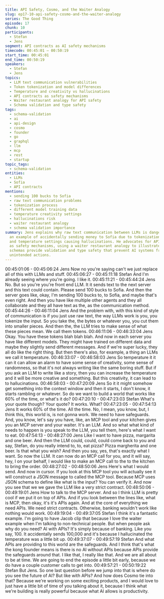 ```yaml
---
title: API Safety, Cosmo, and the Waiter Analogy
slug: ep17-10-api-safety-cosmo-and-the-waiter-analogy
series: The Good Thing
episode: 17
chunk: 10
participants:
  - Stefan
  - Jens
segment: API contracts as AI safety mechanisms
timecode: 00:45:01 – 00:50:19
start_time: 00:45:01
end_time: 00:50:19
speakers:
  - Stefan
  - Jens
topics:
  - LLM text communication vulnerabilities
  - Token tokenization and model differences
  - Temperature and creativity vs hallucinations
  - API contracts as safety mechanisms
  - Waiter restaurant analogy for API safety
  - Schema validation and type safety
tags:
  - schema-validation
  - ai
  - api-design
  - cosmo
  - founder
  - go
  - graphql
  - llm
  - mcp
  - rest
  - startup
topic_tags:
  - schema-validation
entities:
  - LLMs
  - Sofia
  - API contracts
mentions:
  - sending 100 bucks to Sofia
  - raw text communication problems
  - tokenization process
  - different model training data
  - temperature creativity settings
  - hallucinations risk
  - waiter restaurant analogy
  - schema validation importance
summary: Jens explains why raw text communication between LLMs is dangerous, using
  an example of accidentally sending money to Sofia due to tokenization differences
  and temperature settings causing hallucinations. He advocates for API contracts
  as safety mechanisms, using a waiter restaurant analogy to illustrate how structured
  schemas provide validation and type safety that prevent AI systems from executing
  unintended actions.
---
```


00:45:01:06 - 00:45:06:24
Jens
Now no you're saying can't we just replace all of this with LLMs and stuff.
00:45:06:27 - 00:45:11:18
Stefan
And I'm already seeing where you're going. I like it.
00:45:11:21 - 00:45:44:24
Jens
No. But so you're you're front end LLM. It it sends text to the next server and this text could
contain. Please send 100 bucks to Sofia. And then the server goes like, okay, I'm sending 100
bucks to, to Sofia, and maybe that's even right. And then you have like multiple other agents
and they all collaborate and they all have text as the, as the communication method.
00:45:44:26 - 00:46:11:04
Jens
And the problem with, with this kind of style of communication is if you just use raw text, the way
LLMs work is you, you tokenize the input. So you take the, the bytes or whatever you, you cut
them into smaller pieces. And then the, the LLM tries to make sense of what these pieces mean.
We call them tokens.
00:46:11:06 - 00:46:33:04
Jens
Okay. You have these tokens blah blah blah. And now in each server you have like different
models. They might have trained on different data and maybe they slightly send different
messages. And if we're super lucky, they all do like the right thing. But then there's also, for
example, a thing an LLMs we call it temperature.
00:46:33:07 - 00:46:58:03
Jens
So temperature it it can it can allow an alarm to have some sense of creativity, some sense of
randomness, so that it's not always writing like the same boring stuff. But if you ask an LLM to
write like a story, then you can increase the temperature and it will be more creative and
something. But this creativity, it can lead to to hallucinations.
00:46:58:03 - 00:47:20:09
Jens
So it it might somehow get something into the context window and then it starts, I don't know, it
starts rambling or whatever. So do we want to build a world that works like 60% of the time, or
what's it do?
00:47:20:10 - 00:47:23:03
Stefan
What's your quote though? Your quote? It works. What?
00:47:23:05 - 00:47:54:13
Jens
It works 60% of the time. All the time. No, I mean, you know, but, I think this, this world is, is not
gonna work. We need to have safeguards. And, you know, let's say you have, like, an MCP tool
and your kitchen gives you an MCP server and your waiter. It's an LLM. And so what what kind
of needs to happen is you speak to the LLM, you tell them, here's what I want to eat.
00:47:54:13 - 00:48:27:00
Jens
Like I want to have pizza, margarita and one beer. And then the LLM could, could, could come
back to you and say, Stefan, do you really intend to, to, eat pizza? Pizza margherita and one
beer. Is that what you wish? And then you say, yes, that's exactly what I want. So now the LLM.
It can now do an MCP call for you, and it will say, hey, I on your behalf, I would like to make an
MCP call to the to the kitchen to bring the order.
00:48:27:02 - 00:48:50:06
Jens
Here's what I would send. And now in cursor. If you look at this MCP tool you will actually see it
will construct a JSON message to called the MCP tool. Because MCP uses JSON schema to
define like what is the input? You can verify it. And now you see that we we gave the LLM like a
very strict contract.
00:48:50:06 - 00:49:19:01
Jens
How to talk to the MCP server. And so I think LLM is pretty cool if we put it on top of APIs. And if
you look between the lines like, what is MCP, then okay, it's it's APIs again. And at the core of
everything we need APIs. We need strict contracts. Otherwise, banking wouldn't work like
nothing would work.
00:49:19:04 - 00:49:37:05
Stefan
I think it's a fantastic example. I'm going to have Jacob clip that because I love the waiter
example when I'm talking to non-technical people. But when people ask why do you need? AI
with APIs? It's simply because of banking. Like you say, 100. It accidentally sends 100,000 and
it's because I hallucinated the temperature was a little bit up.
00:49:37:07 - 00:49:57:19
Stefan
And what APIs are providing to this world are the safeguards. And I think that's what the kong
founder means is there is no AI without APIs because APIs provide the safeguards around that.
I like that, I really like that. And we are all about to be at time. We are going to end the episode a
little bit early, because we do have a couple customer calls to get into.
00:49:57:21 - 00:50:19:22
Stefan
But Jens. So one last question before we jump into that is where do you see the future of AI?
But like with APIs? And how does Cosmo tie into that? Because we're working on some exciting
products, and I would love to just have a little bit of time of you talking about it, because I think
what we're building is really powerful because what AI allows is productivity.